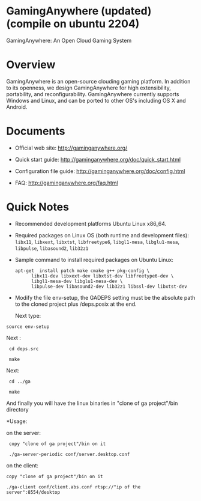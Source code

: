 GamingAnywhere (updated)(compile on ubuntu 2204)
==============

GamingAnywhere: An Open Cloud Gaming System

# Overview

GamingAnywhere is an open-source clouding gaming platform. In addition to its
openness, we design GamingAnywhere for high extensibility, portability, and
reconfigurability. GamingAnywhere currently supports Windows and Linux, and
can be ported to other OS's including OS X and Android.

# Documents

* Official web site: http://gaminganywhere.org/

* Quick start guide: http://gaminganywhere.org/doc/quick_start.html

* Configuration file guide: http://gaminganywhere.org/doc/config.html

* FAQ: http://gaminganywhere.org/faq.html

# Quick Notes

* Recommended development platforms Ubuntu Linux x86_64.

* Required packages on Linux OS (both runtime and development files):
```libx11```, ```libxext```, ```libxtst```, ```libfreetype6```,
```libgl1-mesa```, ```libglu1-mesa```, ```libpulse```,
```libasound2```, ```lib32z1```

* Sample command to install required packages on Ubuntu Linux:
  ```
  apt-get  install patch make cmake g++ pkg-config \
		libx11-dev libxext-dev libxtst-dev libfreetype6-dev \
		libgl1-mesa-dev libglu1-mesa-dev \
		libpulse-dev libasound2-dev lib32z1 libssl-dev libxtst-dev
  ```
* Modify the file env-setup, the GADEPS setting must be the absolute path to the cloned project plus /deps.posix at the end.
  
  Next type:
  
 ```source env-setup```
 
  Next :
  
  ``` cd deps.src```
  
  ``` make```
  
  Next:
  
  ``` cd ../ga```
  
  ``` make```
  
  And finally you will have the linux binaries in "clone of ga project"/bin directory


*Usage:
  
  on the server:
  
  ``` copy "clone of ga project"/bin on it```
  
  ``` ./ga-server-periodic conf/server.desktop.conf```
  
  
  on the client:
  
  ```copy "clone of ga project"/bin on it```
  
  ```./ga-client conf/client.abs.conf rtsp://"ip of the server":8554/desktop```
  
  
 
  








  
